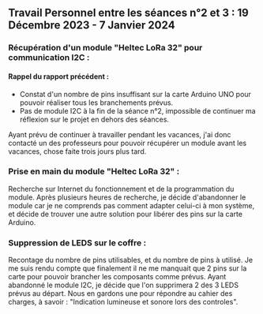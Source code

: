 ## Travail Personnel entre les séances n°2 et 3 : 19 Décembre 2023 - 7 Janvier 2024

### Récupération d'un module "Heltec LoRa 32" pour communication I2C :
#### Rappel du rapport précédent : 
- Constat d'un nombre de pins insuffisant sur la carte Arduino UNO pour pouvoir réaliser tous les branchements prévus.
- Pas de module I2C à la fin de la séance n°2, impossible de continuer ma réflexion sur le projet en dehors des séances.

Ayant prévu de continuer à travailler pendant les vacances, j'ai donc contacté un des professeurs pour pouvoir récupérer un module avant les vacances, chose faite trois jours plus tard. 

### Prise en main du module "Heltec LoRa 32" :
Recherche sur Internet du fonctionnement et de la programmation du module. Après plusieurs heures de recherche, je décide d'abandonner le module car je ne comprends pas comment adapter celui-ci à mon système, et décide de trouver une autre solution pour libérer des pins sur la carte Arduino.

### Suppression de LEDS sur le coffre :
Recontage du nombre de pins utilisables, et du nombre de pins à utilisé. Je me suis rendu compte que finalement il ne me manquait que 2 pins sur la carte pour pouvoir brancher les composants comme prévus. Ayant abandonné le module I2C, je décide que l'on supprimera 2 des 3 LEDS prévus au départ. Nous en gardons une pour répondre au cahier des charges, à savoir : "Indication lumineuse et sonore lors des controles".
